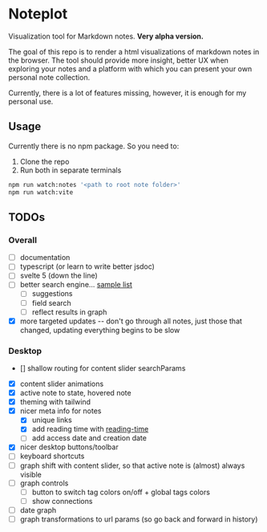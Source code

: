 # Noteplot

Visualization tool for Markdown notes. **Very alpha version.**

The goal of this repo is to render a html visualizations of markdown notes in
the browser. The tool should provide more insight, better UX when exploring your
notes and a platform with which you can present your own personal note
collection.

Currently, there is a lot of features missing, however, it is enough for my
personal use.

## Usage

Currently there is no npm package. So you need to:

1. Clone the repo
2. Run both in separate terminals

```bash
npm run watch:notes '<path to root note folder>'
npm run watch:vite
```

## TODOs

### Overall

- [ ] documentation
- [ ] typescript (or learn to write better jsdoc)
- [ ] svelte 5 (down the line)
- [ ] better search engine... [sample list](https://byby.dev/js-search-libraries)
  - [ ] suggestions
  - [ ] field search
  - [ ] reflect results in graph
- [x] more targeted updates -- don't go through all notes, just those that
  changed, updating everything begins to be slow

### Desktop

- [] shallow routing for content slider searchParams
- [x] content slider animations
- [x] active note to state, hovered note
- [x] theming with tailwind
- [x] nicer meta info for notes
  - [x] unique links
  - [x] add reading time with [reading-time](https://www.npmjs.com/package/reading-time)
  - [ ] add access date and creation date
- [x] nicer desktop buttons/toolbar
- [ ] keyboard shortcuts
- [ ] graph shift with content slider, so that active note is (almost) always visible
- [ ] graph controls
  - [ ] button to switch tag colors on/off + global tags colors
  - [ ] show connections
- [ ] date graph
- [ ] graph transformations to url params (so go back and forward in history)
